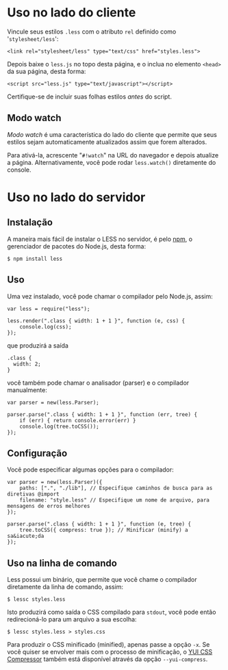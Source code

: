 Uso no lado do cliente
=================

Vincule seus estilos `.less` com o atributo `rel` definido como '`stylesheet/less`':

    <link rel="stylesheet/less" type="text/css" href="styles.less">

Depois baixe o `less.js` no topo desta p&aacute;gina, e o inclua no elemento `<head>` da sua p&aacute;gina, desta forma:

    <script src="less.js" type="text/javascript"></script>

Certifique-se de incluir suas folhas estilos *antes* do script.

Modo watch
----------

*Modo watch* &eacute; uma caracter&iacute;stica do lado do cliente que permite que seus estilos sejam automaticamente atualizados assim que forem alterados.

Para ativ&aacute;-la, acrescente "`#!watch`" na URL do navegador e depois atualize a p&aacute;gina. Alternativamente, voc&ecirc; pode rodar `less.watch()` diretamente do console.

Uso no lado do servidor
=================

Instala&ccedil;&atilde;o
------------

A maneira mais f&aacute;cil de instalar o LESS no servidor, &eacute; pelo [npm](http://github.com/isaacs/npm), o gerenciador de pacotes do Node.js, desta forma:

    $ npm install less

Uso
---

Uma vez instalado, voc&ecirc; pode chamar o compilador pelo Node.js, assim:

    var less = require("less");
    
    less.render(".class { width: 1 + 1 }", function (e, css) {
        console.log(css);
    });

que produzir&aacute; a sa&iacute;da

    .class {
      width: 2;
    }

voc&ecirc; tamb&eacute;m pode chamar o analisador (parser) e o compilador manualmente:

    var parser = new(less.Parser);

    parser.parse(".class { width: 1 + 1 }", function (err, tree) {
        if (err) { return console.error(err) }
        console.log(tree.toCSS());
    });

Configura&ccedil;&atilde;o
-------------

Voc&ecirc; pode especificar algumas op&ccedil;&otilde;es para o compilador:

    var parser = new(less.Parser)({
        paths: [".", "./lib"], // Especifique caminhos de busca para as diretivas @import
        filename: "style.less" // Especifique um nome de arquivo, para mensagens de erros melhores
    });

    parser.parse(".class { width: 1 + 1 }", function (e, tree) {
        tree.toCSS({ compress: true }); // Minificar (minify) a sa&iacute;da
    });

Uso na linha de comando
------------------

Less possui um bin&aacute;rio, que permite que voc&ecirc; chame o compilador diretamente da linha de comando, assim:

    $ lessc styles.less

Isto produzir&aacute; como sa&iacute;da o CSS compilado para `stdout`, voc&ecirc; pode ent&atilde;o redirecion&aacute;-lo para um arquivo a sua escolha:

    $ lessc styles.less > styles.css

Para produzir o CSS minificado (minified), apenas passe a op&ccedil;&atilde;o `-x`. Se voc&ecirc; quiser se envolver mais com o processo de minifica&ccedil;&atilde;o,
o [YUI CSS Compressor](http://developer.yahoo.com/yui/compressor/css.html) tamb&eacute;m est&aacute; dispon&iacute;vel atrav&eacute;s da op&ccedil;&atilde;o `--yui-compress`.

